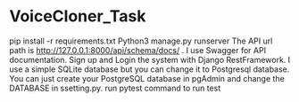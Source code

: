 # VoiceCloner_Task
pip install -r requirements.txt
Python3 manage.py runserver 
The API url path is http://127.0.0.1:8000/api/schema/docs/ .
I use Swagger for API documentation.
Sign up and Login the system with Django RestFramework.
I use a simple SQLite database but you can change it to Postgresql database. You can just create your PostgreSQL database in pgAdmin and change the DATABASE in ssetting.py.
run pytest command to run test

